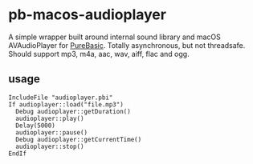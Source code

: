 # pb-macos-audioplayer
A simple wrapper built around internal sound library and macOS AVAudioPlayer for [PureBasic](http://purebasic.com). Totally asynchronous, but not threadsafe. Should support mp3, m4a, aac, wav, aiff, flac and ogg.  

## usage
```
IncludeFile "audioplayer.pbi"
If audioplayer::load("file.mp3")
  Debug audioplayer::getDuration()
  audioplayer::play()
  Delay(5000)
  audioplayer::pause()
  Debug audioplayer::getCurrentTime()
  audioplayer::stop()
EndIf
```